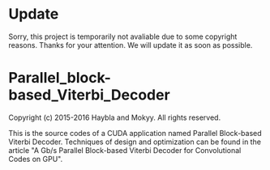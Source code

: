 # Update
Sorry, this project is temporarily not avaliable due to some copyright reasons. Thanks for your attention. We will update it as soon as possible.

# Parallel_block-based_Viterbi_Decoder
Copyright (c) 2015-2016 Haybla and Mokyy. All rights reserved.

This is the source codes of a CUDA application named Parallel Block-based Viterbi Decoder. Techniques of design and optimization can be found in the article "A Gb/s Parallel Block-based Viterbi Decoder for Convolutional Codes on GPU". 
